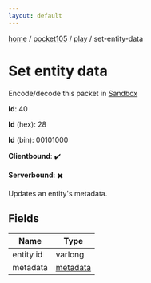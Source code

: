 ```yaml
---
layout: default
---
```


[home](/)  /  [pocket105](/protocol/pocket105)  /  [play](/protocol/pocket105/play)  /  set-entity-data

# Set entity data

Encode/decode this packet in [Sandbox](../../../sandbox/pocket105#Play.SetEntityData)

**Id**: 40

**Id** (hex): 28

**Id** (bin): 00101000

**Clientbound**: ✔️

**Serverbound**: ✖️

Updates an entity's metadata.

## Fields

Name | Type
---|---
entity id | varlong
metadata | [metadata](/protocol/pocket105/metadata)
